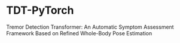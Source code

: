 # TDT-PyTorch
 Tremor Detection Transformer: An Automatic Symptom Assessment Framework Based on Refined Whole-Body Pose Estimation
